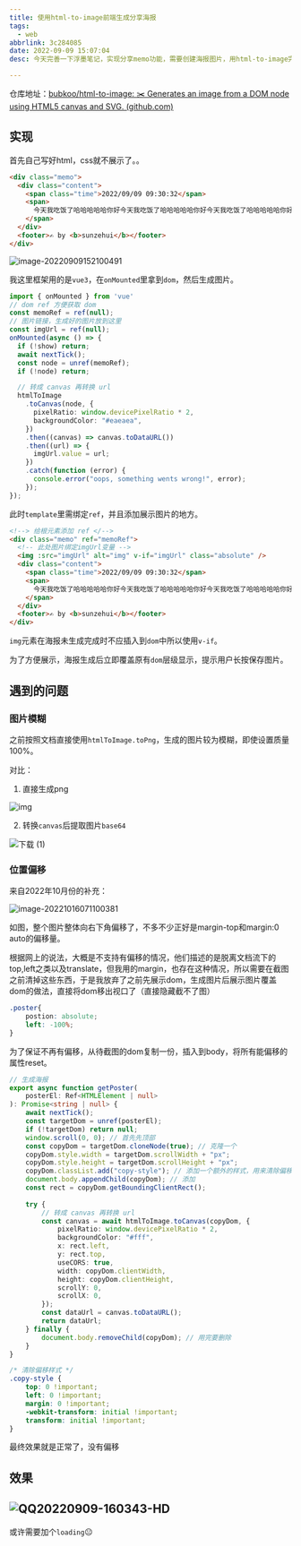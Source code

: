 ```yaml
---
title: 使用html-to-image前端生成分享海报
tags:
  - web
abbrlink: 3c284085
date: 2022-09-09 15:07:04
desc: 今天完善一下浮墨笔记，实现分享memo功能，需要创建海报图片，用html-to-image完美解决问题。

---
```





仓库地址：[bubkoo/html-to-image: ✂️ Generates an image from a DOM node using HTML5 canvas and SVG. (github.com)](https://github.com/bubkoo/html-to-image)

## 实现

首先自己写好html，css就不展示了。。

```html
<div class="memo">
  <div class="content">
    <span class="time">2022/09/09 09:30:32</span>
    <span>
      今天我吃饭了哈哈哈哈哈你好今天我吃饭了哈哈哈哈哈你好今天我吃饭了哈哈哈哈哈你好今天我吃饭了哈哈哈哈哈你好
    </span>
  </div>
  <footer>✍️ by <b>sunzehui</b></footer>
</div>
```

![image-20220909152100491](使用html-to-image前端生成分享海报/image-20220909152100491.png)

我这里框架用的是`vue3`，在`onMounted`里拿到`dom`，然后生成图片。

```typescript
import { onMounted } from 'vue'
// dom ref 方便获取 dom
const memoRef = ref(null);
// 图片链接，生成好的图片放到这里
const imgUrl = ref(null);
onMounted(async () => {
  if (!show) return;
  await nextTick();
  const node = unref(memoRef);
  if (!node) return;

  // 转成 canvas 再转换 url
  htmlToImage
    .toCanvas(node, {
      pixelRatio: window.devicePixelRatio * 2,
      backgroundColor: "#eaeaea",
    })
    .then((canvas) => canvas.toDataURL())
    .then((url) => {
      imgUrl.value = url;
    })
    .catch(function (error) {
      console.error("oops, something wents wrong!", error);
    });
});
```

此时`template`里需绑定`ref`，并且添加展示图片的地方。

```html
<!--> 给根元素添加 ref </-->
<div class="memo" ref="memoRef">
  <!-- 此处图片绑定imgUrl变量 -->
  <img :src="imgUrl" alt="img" v-if="imgUrl" class="absolute" />
  <div class="content">
    <span class="time">2022/09/09 09:30:32</span>
    <span>
      今天我吃饭了哈哈哈哈哈你好今天我吃饭了哈哈哈哈哈你好今天我吃饭了哈哈哈哈哈你好今天我吃饭了哈哈哈哈哈你好
    </span>
  </div>
  <footer>✍️ by <b>sunzehui</b></footer>
</div>
```

`img`元素在海报未生成完成时不应插入到`dom`中所以使用`v-if`。

为了方便展示，海报生成后立即覆盖原有`dom`层级显示，提示用户长按保存图片。



## 遇到的问题

### 图片模糊

之前按照文档直接使用`htmlToImage.toPng`，生成的图片较为模糊，即使设置质量100%。

对比：

1. 直接生成png

![img](使用html-to-image前端生成分享海报/41B07631-EA2F-40D3-AA24-840FFB347704.png)

2. 转换`canvas`后提取图片`base64`

![下载 (1)](使用html-to-image前端生成分享海报/2.png)



### 位置偏移

来自2022年10月份的补充：

![image-20221016071100381](使用html-to-image前端生成分享海报/image-20221016071100381.png)

如图，整个图片整体向右下角偏移了，不多不少正好是margin-top和margin:0 auto的偏移量。

根据网上的说法，大概是不支持有偏移的情况，他们描述的是脱离文档流下的top,left之类以及translate，但我用的margin，也存在这种情况，所以需要在截图之前清掉这些东西，于是我放弃了之前先展示dom，生成图片后展示图片覆盖dom的做法，直接将dom移出视口了（直接隐藏截不了图）

```css
.poster{
    postion: absolute;
    left: -100%;
}
```

为了保证不再有偏移，从待截图的dom复制一份，插入到body，将所有能偏移的属性reset。

```typescript
// 生成海报
export async function getPoster(
	posterEl: Ref<HTMLElement | null>
): Promise<string | null> {
    await nextTick();
    const targetDom = unref(posterEl);
    if (!targetDom) return null;
    window.scroll(0, 0); // 首先先顶部
    const copyDom = targetDom.cloneNode(true); // 克隆一个
    copyDom.style.width = targetDom.scrollWidth + "px";
    copyDom.style.height = targetDom.scrollHeight + "px";
    copyDom.classList.add("copy-style"); // 添加一个额外的样式，用来清除偏移
    document.body.appendChild(copyDom); // 添加
    const rect = copyDom.getBoundingClientRect();
   
    try {
        // 转成 canvas 再转换 url
        const canvas = await htmlToImage.toCanvas(copyDom, {
            pixelRatio: window.devicePixelRatio * 2,
            backgroundColor: "#fff",
            x: rect.left,
            y: rect.top,
            useCORS: true,
            width: copyDom.clientWidth,
            height: copyDom.clientHeight,
            scrollY: 0,
            scrollX: 0,
        });
        const dataUrl = canvas.toDataURL();
        return dataUrl;
    } finally {
        document.body.removeChild(copyDom); // 用完要删除
    }
}
```

```css
/* 清除偏移样式 */
.copy-style {
    top: 0 !important;
    left: 0 !important;
    margin: 0 !important;
    -webkit-transform: initial !important;
    transform: initial !important;
}
```

最终效果就是正常了，没有偏移



## 效果

## ![QQ20220909-160343-HD](使用html-to-image前端生成分享海报/QQ20220909-160343-HD.gif)

或许需要加个`loading`😐
